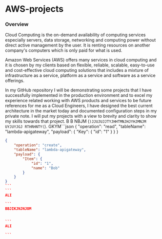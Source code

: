 # AWS-projects
### Overview
Cloud Computing is the on-demand availability of computing services especially servers, data storage, networking and computing power without direct active management by the user. It is renting resources on another company's computers which is only paid for what is used.

Amazon Web Services (AWS) offers many services in cloud computing and it is chosen by my clients based on flexible, reliable, scalable, easy-to-use and cost-effective cloud computing solutions that includes a mixture of infrastructure as a service, platform as a service and software as a service offerings.

In my GitHub repository I will be demonstrating some projects that I have successfully implemented in the production environment and to excel my experience related working with AWS products and services to be future references for me as a Cloud Engineers, I have designed the best current architecture in the market today and documented configuration steps in my private note. I will put my projects with a view to brevity and clarity to show my skills towards that project.
B B NBJM
(```)JJUJUJJTYJHHTMNJHJYHJMNJM
UYJUYJGJ
RTHRHNTY(```).
GKYM```json
{
    "operation": "read",
    "tableName": "lambda-apigateway",
    "payload": {
        "Key": {
            "id": "1"
        }
    }
}
``````json
{
    "operation": "create",
    "tableName": "lambda-apigateway",
    "payload": {
        "Item": {
            "id": "1",
            "name": "Bob"
        }
    }
}
```
```
ALI

```
BBJIKJNJNJOM


```
ALI

```
